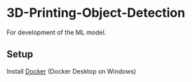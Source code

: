# 3D-Printing-Object-Detection

For development of the ML model.

## Setup
Install [Docker](https://www.docker.com/) (Docker Desktop on Windows)
